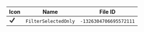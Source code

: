 | Icon | Name | File ID |
| ---  | ---  | ---     |
| ![](FilterSelectedOnly.png) | `FilterSelectedOnly` | `-1326304706695572111` |
